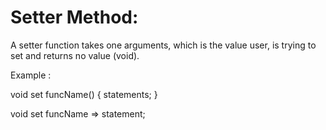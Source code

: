 <h1>Setter Method:</h1>

A setter function takes one arguments, which is the value user, is trying to set and returns no value (void).

Example :

void set funcName() { statements; }

void set funcName => statement;
